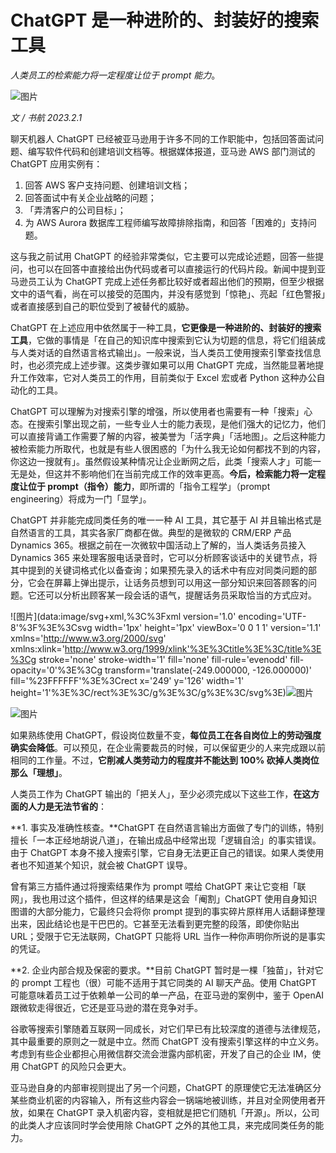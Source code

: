 # ChatGPT 是一种进阶的、封装好的搜索工具

*人类员工的检索能力将一定程度让位于 prompt 能力*。

![图片](https://lishuhang.me/img/2023/02/0201-00.jpg)

*文 / 书航 2023.2.1*

聊天机器人 ChatGPT 已经被亚马逊用于许多不同的工作职能中，包括回答面试问题、编写软件代码和创建培训文档等。根据媒体报道，亚马逊 AWS 部门测试的 ChatGPT 应用实例有：

1. 回答 AWS 客户支持问题、创建培训文档；
2. 回答面试中有关企业战略的问题；
3. 「弄清客户的公司目标」；
4. 为 AWS Aurora 数据库工程师编写故障排除指南，和回答「困难的」支持问题。

这与我之前试用 ChatGPT 的经验非常类似，它主要可以完成论述题，回答一些提问，也可以在回答中直接给出伪代码或者可以直接运行的代码片段。新闻中提到亚马逊员工认为 ChatGPT 完成上述任务都比较好或者超出他们的预期，但至少根据文中的语气看，尚在可以接受的范围内，并没有感觉到「惊艳」、亮起「红色警报」或者直接感到自己的职位受到了被替代的威胁。

ChatGPT 在上述应用中依然属于一种工具，**它更像是一种进阶的、封装好的搜索工具**，它做的事情是「在自己的知识库中搜索到它认为切题的信息，将它们组装成与人类对话的自然语言格式输出」。一般来说，当人类员工使用搜索引擎查找信息时，也必须完成上述步骤。这类步骤如果可以用 ChatGPT 完成，当然能显著地提升工作效率，它对人类员工的作用，目前类似于 Excel 宏或者 Python 这种办公自动化的工具。

ChatGPT 可以理解为对搜索引擎的增强，所以使用者也需要有一种「搜索」心态。在搜索引擎出现之前，一些专业人士的能力表现，是他们强大的记忆力，他们可以直接背诵工作需要了解的内容，被美誉为「活字典」「活地图」。之后这种能力被检索能力所取代，也就是有些人很困惑的「为什么我无论如何都找不到的内容，你这边一搜就有」。虽然假设某种情况让企业断网之后，此类「搜索人才」可能一无是处，但这并不影响他们在当前完成工作的效率更高。**今后，检索能力将一定程度让位于 prompt（指令）能力**，即所谓的「指令工程学」（prompt engineering）将成为一门「显学」。

ChatGPT 并非能完成同类任务的唯一一种 AI 工具，其它基于 AI 并且输出格式是自然语言的工具，其实各家厂商都在做。典型的是微软的 CRM/ERP 产品 Dynamics 365。根据之前在一次微软中国活动上了解的，当人类话务员接入 Dynamics 365 来处理客服电话录音时，它可以分析顾客谈话中的关键节点，将其中提到的关键词格式化以备查询；如果预先录入的话术中有应对同类问题的部分，它会在屏幕上弹出提示，让话务员想到可以用这一部分知识来回答顾客的问题。它还可以分析出顾客某一段会话的语气，提醒话务员采取恰当的方式应对。

![图片](data:image/svg+xml,%3C%3Fxml version='1.0' encoding='UTF-8'%3F%3E%3Csvg width='1px' height='1px' viewBox='0 0 1 1' version='1.1' xmlns='http://www.w3.org/2000/svg' xmlns:xlink='http://www.w3.org/1999/xlink'%3E%3Ctitle%3E%3C/title%3E%3Cg stroke='none' stroke-width='1' fill='none' fill-rule='evenodd' fill-opacity='0'%3E%3Cg transform='translate(-249.000000, -126.000000)' fill='%23FFFFFF'%3E%3Crect x='249' y='126' width='1' height='1'%3E%3C/rect%3E%3C/g%3E%3C/g%3E%3C/svg%3E)![图片](https://lishuhang.me/img/2023/02/0201-01.jpg)

![图片](https://lishuhang.me/img/2023/02/0201-02.jpg)

如果熟练使用 ChatGPT，假设岗位数量不变，**每位员工在各自岗位上的劳动强度确实会降低**。可以预见，在企业需要裁员的时候，可以保留更少的人来完成跟以前相同的工作量。不过，**它削减人类劳动力的程度并不能达到 100% 砍掉人类岗位那么「理想」**。

人类员工作为 ChatGPT 输出的「把关人」，至少必须完成以下这些工作，**在这方面的人力是无法节省的**：

**1. 事实及准确性核查。**ChatGPT 在自然语言输出方面做了专门的训练，特别擅长「一本正经地胡说八道」，在输出成品中经常出现「逻辑自洽」的事实错误。由于 ChatGPT 本身不接入搜索引擎，它自身无法更正自己的错误。如果人类使用者也不知道某个知识，就会被 ChatGPT 误导。

曾有第三方插件通过将搜索结果作为 prompt 喂给 ChatGPT 来让它变相「联网」，我也用过这个插件，但这样的结果是这会「阉割」ChatGPT 使用自身知识图谱的大部分能力，它最终只会将你 prompt 提到的事实碎片原样用人话翻译整理出来，因此结论也是干巴巴的。它甚至无法看到更完整的段落，即使你贴出 URL；受限于它无法联网，ChatGPT 只能将 URL 当作一种你声明你所说的是事实的凭证。

**2. 企业内部合规及保密的要求。**目前 ChatGPT 暂时是一棵「独苗」，针对它的 prompt 工程也（很）可能不适用于其它同类的 AI 聊天产品。使用 ChatGPT 可能意味着员工过于依赖单一公司的单一产品，在亚马逊的案例中，鉴于 OpenAI 跟微软走得很近，它还是亚马逊的潜在竞争对手。

谷歌等搜索引擎随着互联网一同成长，对它们早已有比较深度的道德与法律规范，其中最重要的原则之一就是中立。然而 ChatGPT 没有搜索引擎这样的中立义务。考虑到有些企业都担心用微信群交流会泄露内部机密，开发了自己的企业 IM，使用 ChatGPT 的风险只会更大。

亚马逊自身的内部审视则提出了另一个问题，ChatGPT 的原理使它无法准确区分某些商业机密的内容输入，所有这些内容会一锅端地被训练，并且对全网使用者开放，如果在 ChatGPT 录入机密内容，变相就是把它们随机「开源」。所以，公司的此类人才应该同时学会使用除 ChatGPT 之外的其他工具，来完成同类任务的能力。